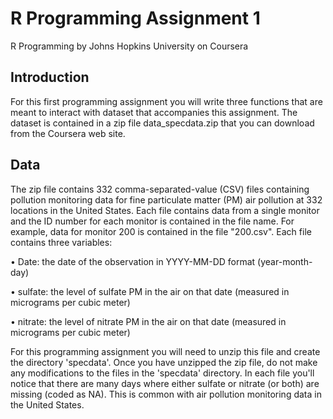 # R Programming Assignment 1
R Programming by Johns Hopkins University on Coursera

## Introduction
For this first programming assignment you will write three functions that are meant to interact with dataset that accompanies this assignment. The dataset is contained in a zip file data_specdata.zip that you can download from the Coursera web site.

## Data
The zip file contains 332 comma-separated-value (CSV) files containing pollution monitoring data for fine particulate matter (PM) air pollution at 332 locations in the United States. Each file contains data from a single monitor and the ID number for each monitor is contained in the file name. For example, data for monitor 200 is contained in the file "200.csv". Each file contains three variables:

•	Date: the date of the observation in YYYY-MM-DD format (year-month-day)

•	sulfate: the level of sulfate PM in the air on that date (measured in micrograms per cubic meter)

•	nitrate: the level of nitrate PM in the air on that date (measured in micrograms per cubic meter)

For this programming assignment you will need to unzip this file and create the directory 'specdata'. Once you have unzipped the zip file, do not make any modifications to the files in the 'specdata' directory. In each file you'll notice that there are many days where either sulfate or nitrate (or both) are missing (coded as NA). This is common with air pollution monitoring data in the United States.
